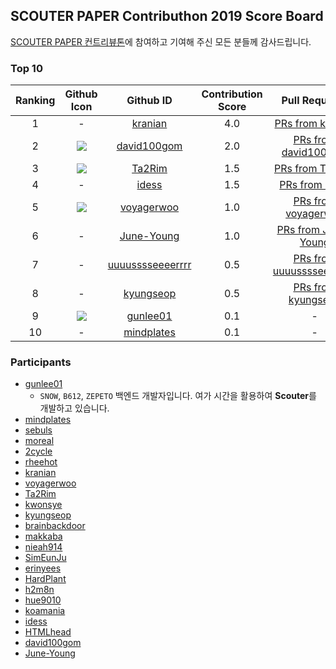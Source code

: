 ## SCOUTER PAPER Contributhon 2019 Score Board

[SCOUTER PAPER 컨트리뷰톤](https://github.com/scouter-contrib/paper-contributhon/blob/master/contributhon/index.md)에 참여하고 기여해 주신 모든 분들께 감사드립니다.

### Top 10 
|Ranking|Github Icon|Github ID|Contribution Score|Pull Requests|
|:----:|:----:|:----:|:----:|:----:|
|1|-|[kranian](https://github.com/kranian)|4.0|[PRs from kranian](https://github.com/scouter-contrib/scouter-paper/pulls?utf8=%E2%9C%93&q=is%3Apr+author%3Akranian+)|
|2|![](https://avatars2.githubusercontent.com/u/13757297?s=88&v=4)|[david100gom](https://github.com/david100gom)|2.0|[PRs from david100gom](https://github.com/scouter-contrib/scouter-paper/pulls?utf8=%E2%9C%93&q=is%3Apr+author%3Adavid100gom+)|
|3|![](https://avatars1.githubusercontent.com/u/41318449?s=60&v=4)|[Ta2Rim](https://github.com/Ta2Rim)|1.5|[PRs from Ta2Rim](https://github.com/scouter-contrib/scouter-paper/pulls?utf8=%E2%9C%93&q=is%3Apr+author%3ATa2Rim+)|
|4|-|[idess](https://github.com/idess)|1.5|[PRs from idess](https://github.com/scouter-contrib/scouter-paper/pulls?utf8=%E2%9C%93&q=is%3Apr+author%3Aidess+)|
|5|![](https://avatars3.githubusercontent.com/u/1849824?s=60&v=4)|[voyagerwoo](https://github.com/voyagerwoo)|1.0|[PRs from voyagerwoo](https://github.com/scouter-contrib/scouter-paper/pulls?utf8=%E2%9C%93&q=is%3Apr+author%3Avoyagerwoo+)|
|6|-|[June-Young](https://github.com/June-Young)|1.0|[PRs from June-Young](https://github.com/scouter-contrib/scouter-paper/pulls?utf8=%E2%9C%93&q=is%3Apr+author%3AJune-Young+)|
|7|-|[uuuusssseeeerrrr](https://github.com/uuuusssseeeerrrr)|0.5|[PRs from uuuusssseeeerrrr](https://github.com/scouter-contrib/scouter-paper/pulls?utf8=%E2%9C%93&q=is%3Apr+author%3Auuuusssseeeerrrr+)|
|8|-|[kyungseop](https://github.com/kyungseop)|0.5|[PRs from kyungseop](https://github.com/scouter-contrib/scouter-paper/pulls?utf8=%E2%9C%93&q=is%3Apr+author%3Akyungseop+)|
|9|![](https://avatars1.githubusercontent.com/u/6788732?s=60&v=4)|[gunlee01](https://github.com/gunlee01)|0.1|-|
|10|-|[mindplates](https://github.com/mindplates)|0.1|-|

### Participants
* [gunlee01](https://github.com/gunlee01)  
  - `SNOW`, `B612`, `ZEPETO` 백엔드 개발자입니다. 여가 시간을 활용하여 **Scouter**를 개발하고 있습니다. 
* [mindplates](https://github.com/mindplates)  
* [sebuls](https://github.com/sebuls)  
* [moreal](https://github.com/moreal)  
* [2cycle](https://github.com/2cycle)  
* [rheehot](https://github.com/rheehot)  
* [kranian](https://github.com/kranian)  
* [voyagerwoo](https://github.com/voyagerwoo)  
* [Ta2Rim](https://github.com/Ta2Rim)  
* [kwonsye](https://github.com/kwonsye)  
* [kyungseop](https://github.com/kyungseop)  
* [brainbackdoor](https://github.com/brainbackdoor)  
* [makkaba](https://github.com/makkaba)  
* [nieah914](https://github.com/nieah914)  
* [SimEunJu](https://github.com/SimEunJu)  
* [erinyees](https://github.com/erinyees)  
* [HardPlant](https://github.com/HardPlant)  
* [h2m8n](https://github.com/h2m8n)  
* [hue9010](https://github.com/hue9010)  
* [koamania](https://github.com/koamania)  
* [idess](https://github.com/idess)  
* [HTMLhead](https://github.com/HTMLhead)  
* [david100gom](https://github.com/david100gom)  
* [June-Young](https://github.com/June-Young)  


